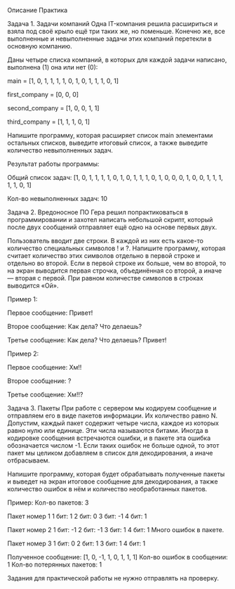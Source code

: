 Описание
Практика

Задача 1. Задачи компаний
Одна IT-компания решила расшириться и взяла под своё крыло ещё три таких же, но поменьше. Конечно же, все выполненные и невыполненные задачи этих компаний перетекли в основную компанию.

Даны четыре списка компаний, в которых для каждой задачи написано, выполнена (1) она или нет (0):

 

main = [1, 0, 1, 1, 1, 1, 0, 1, 0, 1, 1, 1, 0, 1]

first_company = [0, 0, 0]

second_company = [1, 0, 0, 1, 1]

third_company = [1, 1, 1, 0, 1]

 

Напишите программу, которая расширяет список main элементами остальных списков, выведите итоговый список, а также выведите количество невыполненных задач.

 

Результат работы программы:

 

Общий список задач: [1, 0, 1, 1, 1, 1, 0, 1, 0, 1, 1, 1, 0, 1, 0, 0, 0, 1, 0, 0, 1, 1, 1, 1, 1, 0, 1]

Кол-во невыполненных задач: 10



Задача 2. Вредоносное ПО
Гера решил попрактиковаться в программировании и захотел написать небольшой скрипт, который после двух сообщений отправляет ещё одно на основе первых двух.

Пользователь вводит две строки. В каждой из них есть какое-то количество специальных символов ! и ?. Напишите программу, которая считает количество этих символов отдельно в первой строке и отдельно во второй. Если в первой строке их больше, чем во второй, то на экран выводится первая строчка, объединённая со второй, а иначе — вторая с первой. При равном количестве символов в строках выводится «Ой».

 

Пример 1:

Первое сообщение: Привет!

Второе сообщение: Как дела? Что делаешь?

 

Третье сообщение: Как дела? Что делаешь? Привет!

 

Пример 2:

Первое сообщение: Хм!!

Второе сообщение: ?

 

Третье сообщение: Хм!!?



Задача 3. Пакеты
При работе с сервером мы кодируем сообщение и отправляем его в виде пакетов информации. Их количество равно N. Допустим, каждый пакет содержит четыре числа, каждое из которых равно нулю или единице. Эти числа называются битами. Иногда в кодировке сообщения встречаются ошибки, и в пакете эта ошибка обозначается числом -1. Если таких ошибок не больше одной, то этот пакет мы целиком добавляем в список для декодирования, а иначе отбрасываем.

Напишите программу, которая будет обрабатывать полученные пакеты и выведет на экран итоговое сообщение для декодирования, а также количество ошибок в нём и количество необработанных пакетов.

 

Пример:
Кол-во пакетов: 3


Пакет номер 1
1 бит: 1
2 бит: 0
3 бит: -1
4 бит: 1


Пакет номер 2
1 бит: -1
2 бит: -1
3 бит: 1
4 бит: 1
Много ошибок в пакете.


Пакет номер 3
1 бит: 0
2 бит: 1
3 бит: 1
4 бит: 1


Полученное сообщение: [1, 0, -1, 1, 0, 1, 1, 1]
Кол-во ошибок в сообщении: 1
Кол-во потерянных пакетов: 1



Задания для практической работы не нужно отправлять на проверку.